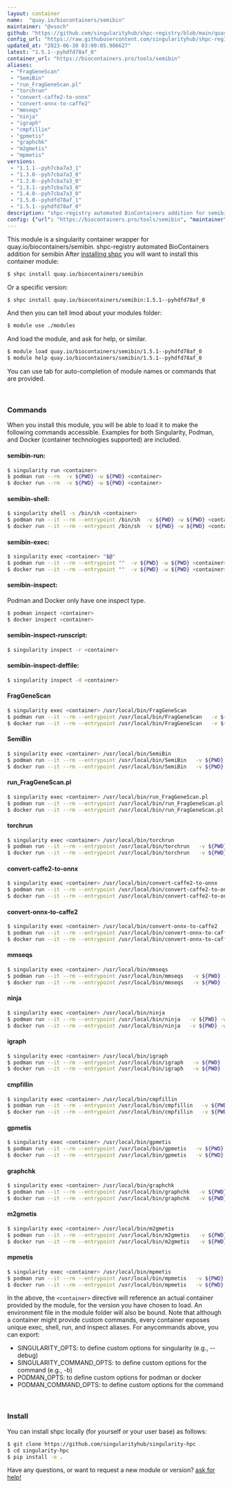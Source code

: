 ```yaml
---
layout: container
name:  "quay.io/biocontainers/semibin"
maintainer: "@vsoch"
github: "https://github.com/singularityhub/shpc-registry/blob/main/quay.io/biocontainers/semibin/container.yaml"
config_url: "https://raw.githubusercontent.com/singularityhub/shpc-registry/main/quay.io/biocontainers/semibin/container.yaml"
updated_at: "2023-06-30 03:00:05.986627"
latest: "1.5.1--pyhdfd78af_0"
container_url: "https://biocontainers.pro/tools/semibin"
aliases:
 - "FragGeneScan"
 - "SemiBin"
 - "run_FragGeneScan.pl"
 - "torchrun"
 - "convert-caffe2-to-onnx"
 - "convert-onnx-to-caffe2"
 - "mmseqs"
 - "ninja"
 - "igraph"
 - "cmpfillin"
 - "gpmetis"
 - "graphchk"
 - "m2gmetis"
 - "mpmetis"
versions:
 - "1.1.1--pyh7cba7a3_1"
 - "1.3.0--pyh7cba7a3_0"
 - "1.2.0--pyh7cba7a3_0"
 - "1.3.1--pyh7cba7a3_0"
 - "1.4.0--pyh7cba7a3_0"
 - "1.5.0--pyhdfd78af_1"
 - "1.5.1--pyhdfd78af_0"
description: "shpc-registry automated BioContainers addition for semibin"
config: {"url": "https://biocontainers.pro/tools/semibin", "maintainer": "@vsoch", "description": "shpc-registry automated BioContainers addition for semibin", "latest": {"1.5.1--pyhdfd78af_0": "sha256:e559681ea22a462351464089b5fd75cbbf56a7f676c9f590d7e03f2d7f529947"}, "tags": {"1.1.1--pyh7cba7a3_1": "sha256:36b5deb5c51f3c38f8e0a235675d80ab4bbe1611914f6a24e8e2cf80a4c6d7ad", "1.3.0--pyh7cba7a3_0": "sha256:2376522f43c575294daff8da8b1b6e8afee943d10d49e35ea339ecde049c5886", "1.2.0--pyh7cba7a3_0": "sha256:b4035666471d6c62a482cc0354cd7087059f6218e139ece95f2328b90d24f1bf", "1.3.1--pyh7cba7a3_0": "sha256:94a60b47e74bb3b68364c14c2d8bddb6d3000b590577f5a3c53e0a2f44364287", "1.4.0--pyh7cba7a3_0": "sha256:abc8ceff279366c7d0ebf10a59f9bbd25a84ebb80508e0babe5d218411919223", "1.5.0--pyhdfd78af_1": "sha256:912b7678127be06566c75130b6cda359d6b57cd5a477f452f45072d9815745a5", "1.5.1--pyhdfd78af_0": "sha256:e559681ea22a462351464089b5fd75cbbf56a7f676c9f590d7e03f2d7f529947"}, "docker": "quay.io/biocontainers/semibin", "aliases": {"FragGeneScan": "/usr/local/bin/FragGeneScan", "SemiBin": "/usr/local/bin/SemiBin", "run_FragGeneScan.pl": "/usr/local/bin/run_FragGeneScan.pl", "torchrun": "/usr/local/bin/torchrun", "convert-caffe2-to-onnx": "/usr/local/bin/convert-caffe2-to-onnx", "convert-onnx-to-caffe2": "/usr/local/bin/convert-onnx-to-caffe2", "mmseqs": "/usr/local/bin/mmseqs", "ninja": "/usr/local/bin/ninja", "igraph": "/usr/local/bin/igraph", "cmpfillin": "/usr/local/bin/cmpfillin", "gpmetis": "/usr/local/bin/gpmetis", "graphchk": "/usr/local/bin/graphchk", "m2gmetis": "/usr/local/bin/m2gmetis", "mpmetis": "/usr/local/bin/mpmetis"}}
---
```


This module is a singularity container wrapper for quay.io/biocontainers/semibin.
shpc-registry automated BioContainers addition for semibin
After [installing shpc](#install) you will want to install this container module:


```bash
$ shpc install quay.io/biocontainers/semibin
```

Or a specific version:

```bash
$ shpc install quay.io/biocontainers/semibin:1.5.1--pyhdfd78af_0
```

And then you can tell lmod about your modules folder:

```bash
$ module use ./modules
```

And load the module, and ask for help, or similar.

```bash
$ module load quay.io/biocontainers/semibin/1.5.1--pyhdfd78af_0
$ module help quay.io/biocontainers/semibin/1.5.1--pyhdfd78af_0
```

You can use tab for auto-completion of module names or commands that are provided.

<br>

### Commands

When you install this module, you will be able to load it to make the following commands accessible.
Examples for both Singularity, Podman, and Docker (container technologies supported) are included.

#### semibin-run:

```bash
$ singularity run <container>
$ podman run --rm  -v ${PWD} -w ${PWD} <container>
$ docker run --rm  -v ${PWD} -w ${PWD} <container>
```

#### semibin-shell:

```bash
$ singularity shell -s /bin/sh <container>
$ podman run --it --rm --entrypoint /bin/sh  -v ${PWD} -w ${PWD} <container>
$ docker run --it --rm --entrypoint /bin/sh  -v ${PWD} -w ${PWD} <container>
```

#### semibin-exec:

```bash
$ singularity exec <container> "$@"
$ podman run --it --rm --entrypoint ""  -v ${PWD} -w ${PWD} <container> "$@"
$ docker run --it --rm --entrypoint ""  -v ${PWD} -w ${PWD} <container> "$@"
```

#### semibin-inspect:

Podman and Docker only have one inspect type.

```bash
$ podman inspect <container>
$ docker inspect <container>
```

#### semibin-inspect-runscript:

```bash
$ singularity inspect -r <container>
```

#### semibin-inspect-deffile:

```bash
$ singularity inspect -d <container>
```


#### FragGeneScan

```bash
$ singularity exec <container> /usr/local/bin/FragGeneScan
$ podman run --it --rm --entrypoint /usr/local/bin/FragGeneScan   -v ${PWD} -w ${PWD} <container> -c " $@"
$ docker run --it --rm --entrypoint /usr/local/bin/FragGeneScan   -v ${PWD} -w ${PWD} <container> -c " $@"
```


#### SemiBin

```bash
$ singularity exec <container> /usr/local/bin/SemiBin
$ podman run --it --rm --entrypoint /usr/local/bin/SemiBin   -v ${PWD} -w ${PWD} <container> -c " $@"
$ docker run --it --rm --entrypoint /usr/local/bin/SemiBin   -v ${PWD} -w ${PWD} <container> -c " $@"
```


#### run_FragGeneScan.pl

```bash
$ singularity exec <container> /usr/local/bin/run_FragGeneScan.pl
$ podman run --it --rm --entrypoint /usr/local/bin/run_FragGeneScan.pl   -v ${PWD} -w ${PWD} <container> -c " $@"
$ docker run --it --rm --entrypoint /usr/local/bin/run_FragGeneScan.pl   -v ${PWD} -w ${PWD} <container> -c " $@"
```


#### torchrun

```bash
$ singularity exec <container> /usr/local/bin/torchrun
$ podman run --it --rm --entrypoint /usr/local/bin/torchrun   -v ${PWD} -w ${PWD} <container> -c " $@"
$ docker run --it --rm --entrypoint /usr/local/bin/torchrun   -v ${PWD} -w ${PWD} <container> -c " $@"
```


#### convert-caffe2-to-onnx

```bash
$ singularity exec <container> /usr/local/bin/convert-caffe2-to-onnx
$ podman run --it --rm --entrypoint /usr/local/bin/convert-caffe2-to-onnx   -v ${PWD} -w ${PWD} <container> -c " $@"
$ docker run --it --rm --entrypoint /usr/local/bin/convert-caffe2-to-onnx   -v ${PWD} -w ${PWD} <container> -c " $@"
```


#### convert-onnx-to-caffe2

```bash
$ singularity exec <container> /usr/local/bin/convert-onnx-to-caffe2
$ podman run --it --rm --entrypoint /usr/local/bin/convert-onnx-to-caffe2   -v ${PWD} -w ${PWD} <container> -c " $@"
$ docker run --it --rm --entrypoint /usr/local/bin/convert-onnx-to-caffe2   -v ${PWD} -w ${PWD} <container> -c " $@"
```


#### mmseqs

```bash
$ singularity exec <container> /usr/local/bin/mmseqs
$ podman run --it --rm --entrypoint /usr/local/bin/mmseqs   -v ${PWD} -w ${PWD} <container> -c " $@"
$ docker run --it --rm --entrypoint /usr/local/bin/mmseqs   -v ${PWD} -w ${PWD} <container> -c " $@"
```


#### ninja

```bash
$ singularity exec <container> /usr/local/bin/ninja
$ podman run --it --rm --entrypoint /usr/local/bin/ninja   -v ${PWD} -w ${PWD} <container> -c " $@"
$ docker run --it --rm --entrypoint /usr/local/bin/ninja   -v ${PWD} -w ${PWD} <container> -c " $@"
```


#### igraph

```bash
$ singularity exec <container> /usr/local/bin/igraph
$ podman run --it --rm --entrypoint /usr/local/bin/igraph   -v ${PWD} -w ${PWD} <container> -c " $@"
$ docker run --it --rm --entrypoint /usr/local/bin/igraph   -v ${PWD} -w ${PWD} <container> -c " $@"
```


#### cmpfillin

```bash
$ singularity exec <container> /usr/local/bin/cmpfillin
$ podman run --it --rm --entrypoint /usr/local/bin/cmpfillin   -v ${PWD} -w ${PWD} <container> -c " $@"
$ docker run --it --rm --entrypoint /usr/local/bin/cmpfillin   -v ${PWD} -w ${PWD} <container> -c " $@"
```


#### gpmetis

```bash
$ singularity exec <container> /usr/local/bin/gpmetis
$ podman run --it --rm --entrypoint /usr/local/bin/gpmetis   -v ${PWD} -w ${PWD} <container> -c " $@"
$ docker run --it --rm --entrypoint /usr/local/bin/gpmetis   -v ${PWD} -w ${PWD} <container> -c " $@"
```


#### graphchk

```bash
$ singularity exec <container> /usr/local/bin/graphchk
$ podman run --it --rm --entrypoint /usr/local/bin/graphchk   -v ${PWD} -w ${PWD} <container> -c " $@"
$ docker run --it --rm --entrypoint /usr/local/bin/graphchk   -v ${PWD} -w ${PWD} <container> -c " $@"
```


#### m2gmetis

```bash
$ singularity exec <container> /usr/local/bin/m2gmetis
$ podman run --it --rm --entrypoint /usr/local/bin/m2gmetis   -v ${PWD} -w ${PWD} <container> -c " $@"
$ docker run --it --rm --entrypoint /usr/local/bin/m2gmetis   -v ${PWD} -w ${PWD} <container> -c " $@"
```


#### mpmetis

```bash
$ singularity exec <container> /usr/local/bin/mpmetis
$ podman run --it --rm --entrypoint /usr/local/bin/mpmetis   -v ${PWD} -w ${PWD} <container> -c " $@"
$ docker run --it --rm --entrypoint /usr/local/bin/mpmetis   -v ${PWD} -w ${PWD} <container> -c " $@"
```



In the above, the `<container>` directive will reference an actual container provided
by the module, for the version you have chosen to load. An environment file in the
module folder will also be bound. Note that although a container
might provide custom commands, every container exposes unique exec, shell, run, and
inspect aliases. For anycommands above, you can export:

 - SINGULARITY_OPTS: to define custom options for singularity (e.g., --debug)
 - SINGULARITY_COMMAND_OPTS: to define custom options for the command (e.g., -b)
 - PODMAN_OPTS: to define custom options for podman or docker
 - PODMAN_COMMAND_OPTS: to define custom options for the command

<br>

### Install

You can install shpc locally (for yourself or your user base) as follows:

```bash
$ git clone https://github.com/singularityhub/singularity-hpc
$ cd singularity-hpc
$ pip install -e .
```

Have any questions, or want to request a new module or version? [ask for help!](https://github.com/singularityhub/singularity-hpc/issues)